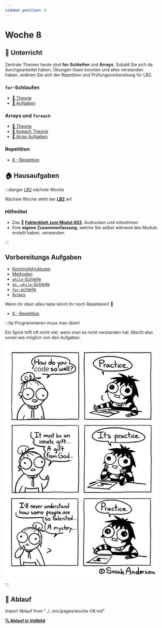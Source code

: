 ```yaml
---
sidebar_position: 8
---
```


# Woche 8

<div class="grid"><div>

## :school: Unterricht

Zentrale Themen heute sind **for-Schleifen** und **Arrays**. Sobald Sie sich da
durchgearbeitet haben, Übungen lösen konnten und alles verstanden haben, widmen
Sie sich der Repetition und Prüfungsvorbereitung für LB2.

### `for`-Schlaufen

- [:brain: Theorie](../5a-while/for.md)
- [:pencil: Aufgaben](../5a-while/for.md#-aufgaben)

### Arrays und `foreach`

- [:brain: Theorie](../7a-for-arrays/index.md)
- [:brain: foreach Theorie](../7a-for-arrays/foreach.md#-aufgaben)
- [:pencil: Array Aufgaben](../7a-for-arrays/arrays.md#-aufgaben)

### Repetition

- [8 - Repetition](../8a-repetition/index.md)

</div><div>

## :house: Hausaufgaben

:::danger [LB2](../beurteilungen/LB2.md) nächste Woche

Nächste Woche steht der [**LB2**](../beurteilungen/LB2.md) an!

### Hilfmittel

- Das :book:
  [**Faktenblatt zum Modul 403**](../beurteilungen/images/Formelsammlung-Faktenblatt.pdf).
  Audrucken und mitnehmen
- Eine **eigene Zusammenfassung**, welche Sie selbst während des Moduls erstellt
  haben, verwenden.

:::


## Vorbereitungs Aufgaben

- [Konntrollstrukturen](../3a-konditionen/uebungen.md)
- [Methoden](../4a-methoden-fehleranalyse/aufgaben.md)
- [`while`-Schleife](../5a-while/while.md#-aufgaben)
- [`do..while`-Schleife](../5a-while/dowhile.md#-aufgaben)
- [`for`-schleife](../5a-while/for.md#-aufgaben)
- [Arrays](../7a-for-arrays/arrays.md#-aufgaben)

Wenn ihr oben alles habe könnt ihr noch Repetieren! :muscle:

- [8 - Repetition](../8a-repetition/index.md)

:::tip Programmieren muss man üben!

Ein Spick hilft oft nicht viel, wenn man es nicht verstanden hat. Macht also
soviel wie möglich von den Aufgaben.

![practice](../images/practice.png)

:::

</div></div>

## :compass: Ablauf

import Ablauf from "../../src/pages/woche-08.md"

<Ablauf />

**[:mag: Ablauf in Vollbild](pathname:///woche-08)**

